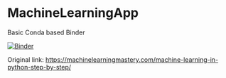 # MachineLearningApp
Basic Conda based Binder

[![Binder](https://mybinder.org/badge_logo.svg)](https://mybinder.org/v2/gh/atompa/MachineLearningApp.git/HEAD)

Original link:
https://machinelearningmastery.com/machine-learning-in-python-step-by-step/

